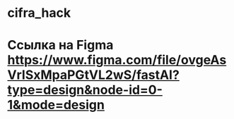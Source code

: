 # cifra_hack

# Ссылка на Figma https://www.figma.com/file/ovgeAsVrISxMpaPGtVL2wS/fastAI?type=design&node-id=0-1&mode=design
